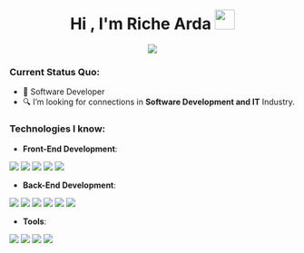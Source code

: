 <h1 align="center"><b>Hi , I'm Riche Arda </b><img src="https://media.giphy.com/media/hvRJCLFzcasrR4ia7z/giphy.gif" width="35"></h1>

<p align="center">
  <a href="https://github.com/DenverCoder1/readme-typing-svg"><img src="https://readme-typing-svg.demolab.com?font=Fira+Code&pause=1000&color=F7F402&random=false&width=480&lines=I+am+an+experienced+developer;Dedicated+to+continuous+learning;and+improvement+in+software+development.")"></a>
</p>


### Current Status Quo:

- 💼 Software Developer
- 🔍 I’m looking for connections in <strong>Software Development and IT</strong> Industry.

### Technologies I know:

- **Front-End Development**:
<!-- First line of badges -->
<img src="https://img.shields.io/badge/html5-%23E34F26.svg?style=for-the-badge&logo=html5&logoColor=white"> <img src="https://img.shields.io/badge/css3%20-%2314354C.svg?&style=for-the-badge&logo=css3&logoColor=white"> <img src="https://img.shields.io/badge/javascript%20-%23323330.svg?&style=for-the-badge&logo=javascript&logoColor=%23F7DF1E">  <img src="https://img.shields.io/badge/bootstrap%20-%23FFFFFF.svg?&style=for-the-badge&logo=bootstrap&logoColor=%#7952B3"> <img src="https://img.shields.io/badge/jquery%20-%23512BD4.svg?&style=for-the-badge&logo=jquery&logoColor=#0769AD">

- **Back-End Development**:
<!-- Second line of badges -->
<img src="https://img.shields.io/badge/C SHARP%20-%2596BE.svg?&style=for-the-badge&logo=csharp&logoColor=white&color=#512BD4"> <img src="https://img.shields.io/badge/SQL%20-%2596BE.svg?&style=for-the-badge&logo=SQL&logoColor=white&color=#512BD4">
 <img src="https://img.shields.io/badge/dotnet%20-%23512BD4.svg?&style=for-the-badge&logo=dotnet&logoColor=white"> <img src="https://img.shields.io/badge/EF CORE%20-%230461E9.svg?&style=for-the-badge&&logoColor=white"> 
<img src="https://img.shields.io/badge/mssql%20-%23CC2927.svg?&style=for-the-badge&logo=microsoftsqlserver&logoColor=#CC2927&color=red"> 
<img src="https://img.shields.io/badge/jquery ajax%20-%23512BD4.svg?&style=for-the-badge&logo=jquery&logoColor=#0769AD">
- **Tools**:
<!-- Third line of badges -->
<img src="https://img.shields.io/badge/visual studio code%20-%23007ACC.svg?&style=for-the-badge&logo=visualstudiocode&logoColor=white"/> <img src="https://img.shields.io/badge/visual studio%20-%235C2D91.svg?&style=for-the-badge&logo=visualstudio&logoColor=white"/> <img src="https://img.shields.io/badge/git%20-%23F05032.svg?&style=for-the-badge&logo=git&logoColor=white"/> <img src="https://img.shields.io/badge/postman%20-%23FF6C37.svg?&style=for-the-badge&logo=postman&logoColor=white"/>

